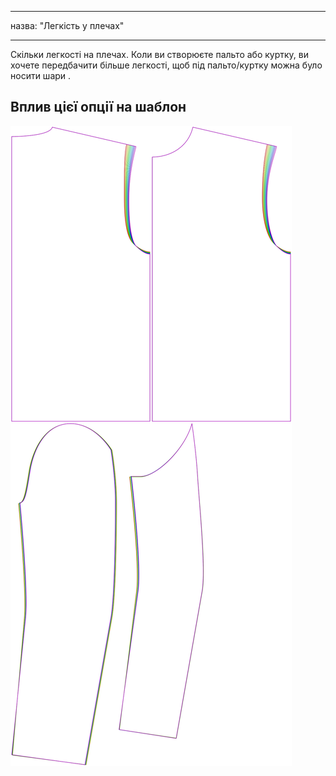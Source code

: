 - - -
назва: "Легкість у плечах"
- - -

Скільки легкості на плечах. Коли ви створюєте пальто або куртку, ви хочете передбачити більше легкості, щоб під пальто/куртку можна було носити шари .

## Вплив цієї опції на шаблон

![На цьому зображенні показано вплив цієї опції шляхом накладання декількох варіантів, які мають різне значення для цієї опції](bent_shoulderease_sample.svg "Вплив цієї опції на шаблон")

